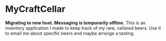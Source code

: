# MyCraftCellar
**Migrating to new host. Messaging is temporarily offline.** This is an inventory application I made to keep track of my rare, cellared beers. Use it to email me about specific beers and maybe arrange a tasting.
